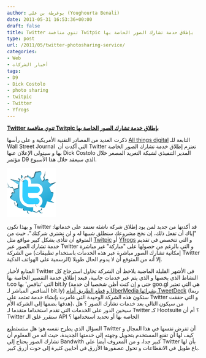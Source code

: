 ```yaml
---
author: يوغرطة بن علي (Youghourta Benali)
date: 2011-05-31 16:53:36+00:00
draft: false
title: Twitter تنوي منافسة Twitpic بإطلاق خدمة تشارك الصور الخاصة بها
type: post
url: /2011/05/twitter-photosharing-service/
categories:
- Web
- أخبار الشركات
tags:
- D9
- Dick Costolo
- photo sharing
- twitpic
- Twitter
- Yfrogs
---
```


[**Twitter تنوي منافسة Twitpic بإطلاق خدمة تشارك الصور الخاصة بها**](https://www.it-scoop.com/2011/05/twitter-photosharing-service/)


ذكرت العديد من المصادر التقنية الأمريكية و على رأسها [All things digital](http://allthingsd.com/20110530/confirmed-twitter-plans-to-announce-photo-sharing-service-this-week/) التابعة للـ Wall Street Journal  التي أكدت أن Twitter تعتزم إطلاق خدمة تشارك الصور الخاصة بها و سيتولى الإعلان عنها Dick Costolo المدير التنفيذي لشبكة التغريد المصغر خلال مؤتمر D9 الذي سيعقد خلال هذا الأسبوع.

[![](twitter-t.png)
](https://www.it-scoop.com/2011/05/twitter-photosharing-service/)

و بهذا تكون Twitter قد أكدتها من جديد لمن يود إطلاق شركة ناشئة تعتمد على خدماتها: "إياك أن تفعل ذلك، إن نجح مشروعك سنطلق شبيها له و لن نشتري شركتك"، حيث من المتوقع أن تتأذى بشكل كبير مواقع مثل [Twitpic](http://www.twitpic.com/) أو [Yfrogs](http://yfrog.com/) و التي تتخصص في تقديم خدمة تشارك الصور عبر Twitter و التي بالرغم من حصولها على "مباركة" غير مباشرة من الشركة (إمكانية تشارك الصور مباشرة عبر هذه الخدمات باستخدام تطبيقات Twitter الرسمية على الهواتف الذكية) إلا أنه من المتوقع أن لا يدوم الحال طويلا.

المتابع لأخبار Twitter في الأشهر القليلة الماضية يلاحظ أن الشركة تحاول استرجاع كل النشاط الذي يخصها و الذي يتم عبر خدمات جانبية، فبعد إطلاق خدمة التقصير الخاصة بها t.co التي 'تنافس' بها bit.ly (حتى و إن كنت أظن شخصيا أن خدمة goo.gl هي التي تعتبر المنافس المباشر لـ bit.ly) و [قطع الطريق أمام UberMedia بشرائها TweetDeck](../2011/05/twitter-tweetdeck/) (ربما ستكون هذه الشركة الوحيدة التي غامرت بإنشاء خدمة تعتمد على Twitter و التي حققت هدفها بضمها إلى الشركة الأم)، من سيكون التالي بعد خدمات تشارك الصور ؟ هل سيحين الدور على الخدمات التي تقدم استخداما متقدما لـ Twitter كـ Hootsuite ؟ أم أن Twitter ستقرر غلق الـ API الخاصة بها أو تحديد استخدامها ؟

السؤال الذي يطرح نفسه هو: هل ستستطيع Twitter أن تفرض نفسها في هذا المجال و كيف لها أن تقنع المستخدم بتحويل وجهته إلى خدمتها الجديدة، حيث أنه من المعلوم أن تشارك الصور يحتاج إلى Bandwith كبير جدا، و من المعروف أيضا على Twitter بأن لها باع طويل في الانقطاعات و تحول عصفورها الأزرق في أحايين كثيرة إلى حوت أزرق كبير.


